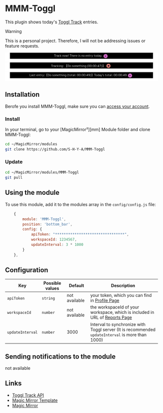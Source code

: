 # MMM-Toggl
This plugin shows today's [Toggl Track](https://toggl.com/) entries.
>[!WARNING]
> This is a personal project. Therefore, I will not be addressing issues or feature requests.

![No Track](./no_track.png)
![Tracking](./tracking.png)
![Not tracking](./not_tracking.png)

## Installation
Berofe you install MMM-Toggl, make sure you can [access your account](https://track.toggl.com/timer).

### Install

In your terminal, go to your [MagicMirror²][mm] Module folder and clone MMM-Toggl:

```bash
cd ~/MagicMirror/modules
git clone https://github.com/S-H-Y-A/MMM-Toggl
```

### Update

```bash
cd ~/MagicMirror/modules/MMM-Toggl
git pull
```

## Using the module

To use this module, add it to the modules array in the `config/config.js` file:

```js
    {
        module: 'MMM-Toggl',
        position: 'bottom_bar',
        config: {
            apiToken: "********************************",
            workspaceId: 1234567,
            updateInterval: 3 * 1000
        }
    },
```

## Configuration
Key|Possible values|Default|Description
------|------|------|-----------
`apiToken`|`string`|not available|your token, which you can find in [Profile Page](https://track.toggl.com/profile)
`workspaceId`|`number`|not available|the workspaceId of your workspace, which is included in URL of [Reports Page](https://track.toggl.com/reports/)
`updateInterval`|`number`|3000|Interval to synchronize with Toggl server (It is recommended `updateInterval` is more than 1000)

## Sending notifications to the module
not available

## Links
* [Toggl Track API](https://engineering.toggl.com/docs/)
* [Magic Mirror Template](https://github.com/Dennis-Rosenbaum/MMM-Template/)
* [Magic Mirror](https://github.com/MagicMirrorOrg/MagicMirror)
